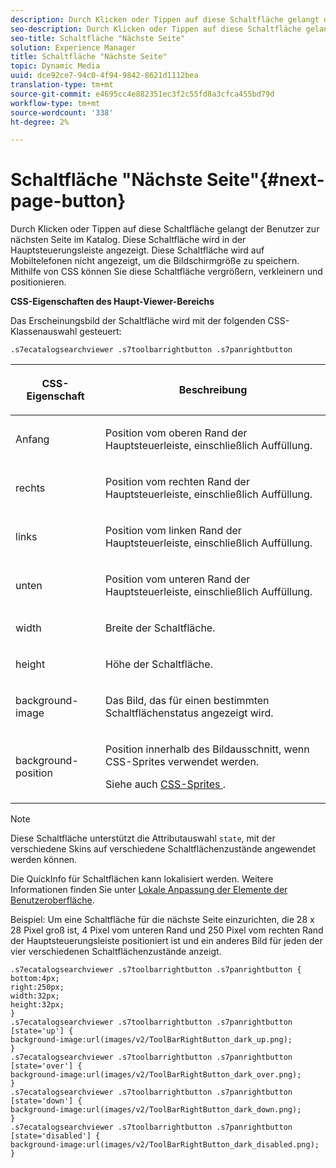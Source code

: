 ```yaml
---
description: Durch Klicken oder Tippen auf diese Schaltfläche gelangt der Benutzer zur nächsten Seite im Katalog. Diese Schaltfläche wird in der Hauptsteuerungsleiste angezeigt. Diese Schaltfläche wird auf Mobiltelefonen nicht angezeigt, um die Bildschirmgröße zu speichern. Mithilfe von CSS können Sie diese Schaltfläche vergrößern, verkleinern und positionieren.
seo-description: Durch Klicken oder Tippen auf diese Schaltfläche gelangt der Benutzer zur nächsten Seite im Katalog. Diese Schaltfläche wird in der Hauptsteuerungsleiste angezeigt. Diese Schaltfläche wird auf Mobiltelefonen nicht angezeigt, um die Bildschirmgröße zu speichern. Mithilfe von CSS können Sie diese Schaltfläche vergrößern, verkleinern und positionieren.
seo-title: Schaltfläche "Nächste Seite"
solution: Experience Manager
title: Schaltfläche "Nächste Seite"
topic: Dynamic Media
uuid: dce92ce7-94c0-4f94-9842-8621d1112bea
translation-type: tm+mt
source-git-commit: e4695cc4e882351ec3f2c55fd8a3cfca455bd79d
workflow-type: tm+mt
source-wordcount: '338'
ht-degree: 2%

---
```



# Schaltfläche &quot;Nächste Seite&quot;{#next-page-button}

Durch Klicken oder Tippen auf diese Schaltfläche gelangt der Benutzer zur nächsten Seite im Katalog. Diese Schaltfläche wird in der Hauptsteuerungsleiste angezeigt. Diese Schaltfläche wird auf Mobiltelefonen nicht angezeigt, um die Bildschirmgröße zu speichern. Mithilfe von CSS können Sie diese Schaltfläche vergrößern, verkleinern und positionieren.

<!--<a id="section_6C008EE11212461FA744F2540D38C295"></a>-->

**CSS-Eigenschaften des Haupt-Viewer-Bereichs**

Das Erscheinungsbild der Schaltfläche wird mit der folgenden CSS-Klassenauswahl gesteuert:

`.s7ecatalogsearchviewer .s7toolbarrightbutton .s7panrightbutton`

<table id="table_94EE3F5BBE4547C0B4943471CEE7EDE4"> 
 <thead> 
  <tr> 
   <th colname="col1" class="entry"> <p> CSS-Eigenschaft </p> </th> 
   <th colname="col2" class="entry"> <p>Beschreibung </p> </th> 
  </tr> 
 </thead>
 <tbody> 
  <tr> 
   <td colname="col1"> <p> <span class="codeph"> Anfang </span> </p> </td> 
   <td colname="col2"> <p>Position vom oberen Rand der Hauptsteuerleiste, einschließlich Auffüllung. </p> </td> 
  </tr> 
  <tr> 
   <td colname="col1"> <p> <span class="codeph"> rechts </span> </p> </td> 
   <td colname="col2"> <p>Position vom rechten Rand der Hauptsteuerleiste, einschließlich Auffüllung. </p> </td> 
  </tr> 
  <tr> 
   <td colname="col1"> <p> <span class="codeph"> links </span> </p> </td> 
   <td colname="col2"> <p>Position vom linken Rand der Hauptsteuerleiste, einschließlich Auffüllung. </p> </td> 
  </tr> 
  <tr> 
   <td colname="col1"> <p> <span class="codeph"> unten </span> </p> </td> 
   <td colname="col2"> <p>Position vom unteren Rand der Hauptsteuerleiste, einschließlich Auffüllung. </p> </td> 
  </tr> 
  <tr> 
   <td colname="col1"> <p> <span class="codeph"> width </span> </p> </td> 
   <td colname="col2"> <p>Breite der Schaltfläche. </p> </td> 
  </tr> 
  <tr> 
   <td colname="col1"> <p> <span class="codeph"> height </span> </p> </td> 
   <td colname="col2"> <p>Höhe der Schaltfläche. </p> </td> 
  </tr> 
  <tr> 
   <td colname="col1"> <p> <span class="codeph"> background-image  </span> </p> </td> 
   <td colname="col2"> <p>Das Bild, das für einen bestimmten Schaltflächenstatus angezeigt wird. </p> </td> 
  </tr> 
  <tr> 
   <td colname="col1"> <p> <span class="codeph"> background-position  </span> </p> </td> 
   <td colname="col2"> <p> Position innerhalb des Bildausschnitt, wenn CSS-Sprites verwendet werden. </p> <p>Siehe auch <a href="../../../c-html5-s7-aem-asset-viewers/c-html5-ecatsearch-viewer-about/c-html5-ecatsearch-viewer-customizingviewer/c-html5-ecatsearch-viewer-customizingviewer.md#section-9d570f95eb2443aca74c1b02f6e89aff" format="dita" scope="local"> CSS-Sprites </a>. </p> </td> 
  </tr> 
 </tbody> 
</table>

>[!NOTE]
>
>Diese Schaltfläche unterstützt die Attributauswahl `state`, mit der verschiedene Skins auf verschiedene Schaltflächenzustände angewendet werden können.

Die QuickInfo für Schaltflächen kann lokalisiert werden. Weitere Informationen finden Sie unter [Lokale Anpassung der Elemente der Benutzeroberfläche](../../../c-html5-s7-aem-asset-viewers/c-html5-ecatsearch-viewer-about/c-html5-ecatsearch-viewer-localization.md#concept-cbfc39344c494eb7b9f6a272cff0cc74).

Beispiel: Um eine Schaltfläche für die nächste Seite einzurichten, die 28 x 28 Pixel groß ist, 4 Pixel vom unteren Rand und 250 Pixel vom rechten Rand der Hauptsteuerungsleiste positioniert ist und ein anderes Bild für jeden der vier verschiedenen Schaltflächenzustände anzeigt.

```
.s7ecatalogsearchviewer .s7toolbarrightbutton .s7panrightbutton { 
bottom:4px; 
right:250px; 
width:32px; 
height:32px; 
} 
.s7ecatalogsearchviewer .s7toolbarrightbutton .s7panrightbutton [state='up'] { 
background-image:url(images/v2/ToolBarRightButton_dark_up.png); 
} 
.s7ecatalogsearchviewer .s7toolbarrightbutton .s7panrightbutton [state='over'] {  
background-image:url(images/v2/ToolBarRightButton_dark_over.png); 
} 
.s7ecatalogsearchviewer .s7toolbarrightbutton .s7panrightbutton [state='down'] {  
background-image:url(images/v2/ToolBarRightButton_dark_down.png); 
} 
.s7ecatalogsearchviewer .s7toolbarrightbutton .s7panrightbutton [state='disabled'] { 
background-image:url(images/v2/ToolBarRightButton_dark_disabled.png); 
}
```


